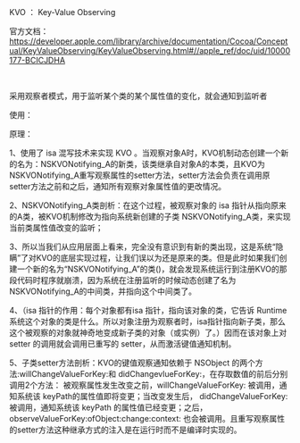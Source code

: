 KVO  ： Key-Value Observing



官方文档：https://developer.apple.com/library/archive/documentation/Cocoa/Conceptual/KeyValueObserving/KeyValueObserving.html#//apple_ref/doc/uid/10000177-BCICJDHA

       

采用观察者模式，用于监听某个类的某个属性值的变化，就会通知到监听者

 

使用：





原理：

1、使用了 isa 混写技术来实现 KVO 。当观察对象A时，KVO机制动态创建一个新的名为：NSKVONotifying_A的新类，该类继承自对象A的本类，且KVO为NSKVONotifying_A重写观察属性的setter方法，setter方法会负责在调用原setter方法之前和之后，通知所有观察对象属性值的更改情况。

2、NSKVONotifying_A类剖析：在这个过程，被观察对象的 isa 指针从指向原来的A类，被KVO机制修改为指向系统新创建的子类 NSKVONotifying_A类，来实现当前类属性值改变的监听；

3、所以当我们从应用层面上看来，完全没有意识到有新的类出现，这是系统“隐瞒”了对KVO的底层实现过程，让我们误以为还是原来的类。但是此时如果我们创建一个新的名为“NSKVONotifying_A”的类()，就会发现系统运行到注册KVO的那段代码时程序就崩溃，因为系统在注册监听的时候动态创建了名为NSKVONotifying_A的中间类，并指向这个中间类了。

4、（isa 指针的作用：每个对象都有isa 指针，指向该对象的类，它告诉 Runtime 系统这个对象的类是什么。所以对象注册为观察者时，isa指针指向新子类，那么这个被观察的对象就神奇地变成新子类的对象（或实例）了。）因而在该对象上对 setter 的调用就会调用已重写的 setter，从而激活键值通知机制。

5、子类setter方法剖析：KVO的键值观察通知依赖于 NSObject 的两个方法:willChangeValueForKey:和 didChangevlueForKey:，在存取数值的前后分别调用2个方法： 被观察属性发生改变之前，willChangeValueForKey: 被调用，通知系统该 keyPath的属性值即将变更；当改变发生后， didChangeValueForKey: 被调用，通知系统该 keyPath 的属性值已经变更；之后，observeValueForKey:ofObject:change:context: 也会被调用。且重写观察属性的setter方法这种继承方式的注入是在运行时而不是编译时实现的。


